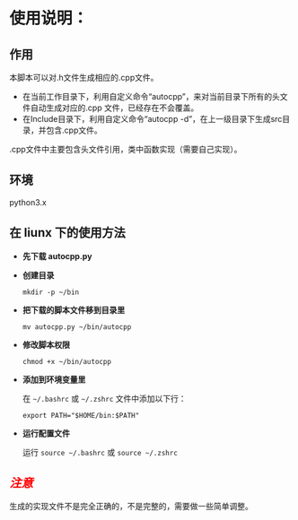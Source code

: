 # 使用说明：

## 作用

本脚本可以对.h文件生成相应的.cpp文件。

- 在当前工作目录下，利用自定义命令“autocpp”，来对当前目录下所有的头文件自动生成对应的.cpp 文件，已经存在不会覆盖。
- 在Include目录下，利用自定义命令“autocpp -d”，在上一级目录下生成src目录，并包含.cpp文件。

.cpp文件中主要包含头文件引用，类中函数实现（需要自己实现）。

## 环境

python3.x

## 在 liunx 下的使用方法

- **先下载 autocpp.py**

- **创建目录** 

  `mkdir -p ~/bin`

- **把下载的脚本文件移到目录里**

  `mv autocpp.py ~/bin/autocpp`

- **修改脚本权限**

  `chmod +x ~/bin/autocpp`

- **添加到环境变量里**

  在 `~/.bashrc` 或 `~/.zshrc` 文件中添加以下行：

  `export PATH="$HOME/bin:$PATH"`

- **运行配置文件**

  运行 `source ~/.bashrc` 或 `source ~/.zshrc`

## *<span style="color:#FF0000;">注意</span>*

生成的实现文件不是完全正确的，不是完整的，需要做一些简单调整。

